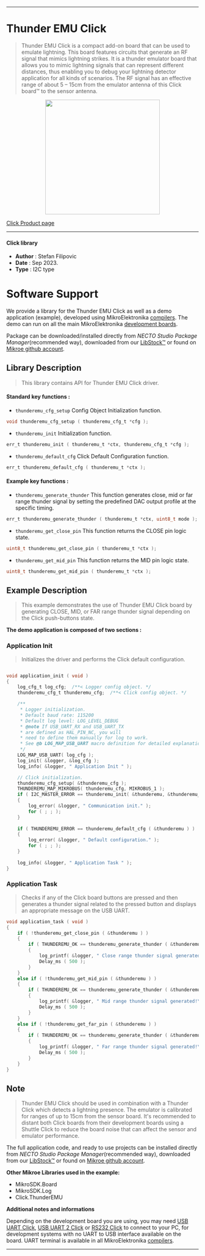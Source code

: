 
---
# Thunder EMU Click

> Thunder EMU Click is a compact add-on board that can be used to emulate lightning. This board features circuits that generate an RF signal that mimics lightning strikes. It is a thunder emulator board that allows you to mimic lightning signals that can represent different distances, thus enabling you to debug your lightning detector application for all kinds of scenarios. The RF signal has an effective range of about 5 – 15cm from the emulator antenna of this Click board™ to the sensor antenna.

<p align="center">
  <img src="https://download.mikroe.com/images/click_for_ide/thunderemu_click.png" height=300px>
</p>

[Click Product page](https://www.mikroe.com/thunder-emu-click)

---


#### Click library

- **Author**        : Stefan Filipovic
- **Date**          : Sep 2023.
- **Type**          : I2C type


# Software Support

We provide a library for the Thunder EMU Click
as well as a demo application (example), developed using MikroElektronika
[compilers](https://www.mikroe.com/necto-studio).
The demo can run on all the main MikroElektronika [development boards](https://www.mikroe.com/development-boards).

Package can be downloaded/installed directly from *NECTO Studio Package Manager*(recommended way), downloaded from our [LibStock&trade;](https://libstock.mikroe.com) or found on [Mikroe github account](https://github.com/MikroElektronika/mikrosdk_click_v2/tree/master/clicks).

## Library Description

> This library contains API for Thunder EMU Click driver.

#### Standard key functions :

- `thunderemu_cfg_setup` Config Object Initialization function.
```c
void thunderemu_cfg_setup ( thunderemu_cfg_t *cfg );
```

- `thunderemu_init` Initialization function.
```c
err_t thunderemu_init ( thunderemu_t *ctx, thunderemu_cfg_t *cfg );
```

- `thunderemu_default_cfg` Click Default Configuration function.
```c
err_t thunderemu_default_cfg ( thunderemu_t *ctx );
```

#### Example key functions :

- `thunderemu_generate_thunder` This function generates close, mid or far range thunder signal by setting the predefined DAC output profile at the specific timing.
```c
err_t thunderemu_generate_thunder ( thunderemu_t *ctx, uint8_t mode );
```

- `thunderemu_get_close_pin` This function returns the CLOSE pin logic state.
```c
uint8_t thunderemu_get_close_pin ( thunderemu_t *ctx );
```

- `thunderemu_get_mid_pin` This function returns the MID pin logic state.
```c
uint8_t thunderemu_get_mid_pin ( thunderemu_t *ctx );
```

## Example Description

> This example demonstrates the use of Thunder EMU Click board by generating
CLOSE, MID, or FAR range thunder signal depending on the Click push-buttons state.

**The demo application is composed of two sections :**

### Application Init

> Initializes the driver and performs the Click default configuration.

```c

void application_init ( void )
{
    log_cfg_t log_cfg;  /**< Logger config object. */
    thunderemu_cfg_t thunderemu_cfg;  /**< Click config object. */

    /** 
     * Logger initialization.
     * Default baud rate: 115200
     * Default log level: LOG_LEVEL_DEBUG
     * @note If USB_UART_RX and USB_UART_TX 
     * are defined as HAL_PIN_NC, you will 
     * need to define them manually for log to work. 
     * See @b LOG_MAP_USB_UART macro definition for detailed explanation.
     */
    LOG_MAP_USB_UART( log_cfg );
    log_init( &logger, &log_cfg );
    log_info( &logger, " Application Init " );

    // Click initialization.
    thunderemu_cfg_setup( &thunderemu_cfg );
    THUNDEREMU_MAP_MIKROBUS( thunderemu_cfg, MIKROBUS_1 );
    if ( I2C_MASTER_ERROR == thunderemu_init( &thunderemu, &thunderemu_cfg ) ) 
    {
        log_error( &logger, " Communication init." );
        for ( ; ; );
    }
    
    if ( THUNDEREMU_ERROR == thunderemu_default_cfg ( &thunderemu ) )
    {
        log_error( &logger, " Default configuration." );
        for ( ; ; );
    }
    
    log_info( &logger, " Application Task " );
}

```

### Application Task

> Checks if any of the Click board buttons are pressed and then generates a thunder
signal related to the pressed button and displays an appropriate message on the USB UART.

```c
void application_task ( void )
{
    if ( !thunderemu_get_close_pin ( &thunderemu ) )
    {
        if ( THUNDEREMU_OK == thunderemu_generate_thunder ( &thunderemu, THUNDEREMU_MODE_CLOSE ) )
        {
            log_printf( &logger, " Close range thunder signal generated!\r\n\n" );
            Delay_ms ( 500 );
        }
    }
    else if ( !thunderemu_get_mid_pin ( &thunderemu ) )
    {
        if ( THUNDEREMU_OK == thunderemu_generate_thunder ( &thunderemu, THUNDEREMU_MODE_MID ) )
        {
            log_printf( &logger, " Mid range thunder signal generated!\r\n\n" );
            Delay_ms ( 500 );
        }
    }
    else if ( !thunderemu_get_far_pin ( &thunderemu ) )
    {
        if ( THUNDEREMU_OK == thunderemu_generate_thunder ( &thunderemu, THUNDEREMU_MODE_FAR ) )
        {
            log_printf( &logger, " Far range thunder signal generated!\r\n\n" );
            Delay_ms ( 500 );
        }
    }
}
```

## Note

> Thunder EMU Click should be used in combination with a Thunder Click which detects
a lightning presence. The emulator is calibrated for ranges of up to 15cm from the sensor board.
It's recommended to distant both Click boards from their development boards using a Shuttle Click
to reduce the board noise that can affect the sensor and emulator performance.

The full application code, and ready to use projects can be installed directly from *NECTO Studio Package Manager*(recommended way), downloaded from our [LibStock&trade;](https://libstock.mikroe.com) or found on [Mikroe github account](https://github.com/MikroElektronika/mikrosdk_click_v2/tree/master/clicks).

**Other Mikroe Libraries used in the example:**

- MikroSDK.Board
- MikroSDK.Log
- Click.ThunderEMU

**Additional notes and informations**

Depending on the development board you are using, you may need
[USB UART Click](https://www.mikroe.com/usb-uart-click),
[USB UART 2 Click](https://www.mikroe.com/usb-uart-2-click) or
[RS232 Click](https://www.mikroe.com/rs232-click) to connect to your PC, for
development systems with no UART to USB interface available on the board. UART
terminal is available in all MikroElektronika
[compilers](https://shop.mikroe.com/compilers).

---
